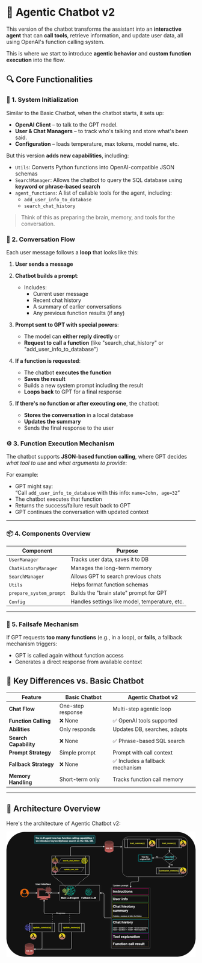 # 🧠 Agentic Chatbot v2

This version of the chatbot transforms the assistant into an **interactive agent** that can **call tools**, retrieve information, and update user data, all using OpenAI's function calling system.

This is where we start to introduce **agentic behavior** and **custom function execution** into the flow.

## 🔍 Core Functionalities

### 🔧 1. **System Initialization**

Similar to the Basic Chatbot, when the chatbot starts, it sets up:
- **OpenAI Client** – to talk to the GPT model.
- **User & Chat Managers** – to track who's talking and store what's been said.
- **Configuration** – loads temperature, max tokens, model name, etc.

But this version **adds new capabilities**, including:

- `Utils`: Converts Python functions into OpenAI-compatible JSON schemas
- `SearchManager`: Allows the chatbot to query the SQL database using **keyword or phrase-based search**
- `agent_functions`: A list of callable tools for the agent, including:
  - `add_user_info_to_database`
  - `search_chat_history`

> Think of this as preparing the brain, memory, and tools for the conversation.

### 💬 2. **Conversation Flow**

Each user message follows a **loop** that looks like this:

1. **User sends a message**  
2. **Chatbot builds a prompt**:
   - Includes:
     - Current user message
     - Recent chat history
     - A summary of earlier conversations
     - Any previous function results (if any)

3. **Prompt sent to GPT with special powers**:
   - The model can **either reply directly** or
   - **Request to call a function** (like "search_chat_history" or "add_user_info_to_database")

4. **If a function is requested**:
   - The chatbot **executes the function**
   - **Saves the result**
   - Builds a new system prompt including the result
   - **Loops back** to GPT for a final response

5. **If there's no function or after executing one**, the chatbot:
   - **Stores the conversation** in a local database
   - **Updates the summary**
   - Sends the final response to the user


### ⚙️ 3. **Function Execution Mechanism**

The chatbot supports **JSON-based function calling**, where GPT decides *what tool to use* and *what arguments to provide*:

For example:
- GPT might say:  
  “Call `add_user_info_to_database` with this info: `name=John, age=32`”
- The chatbot executes that function
- Returns the success/failure result back to GPT
- GPT continues the conversation with updated context

---

### 📦 4. **Components Overview**

| Component | Purpose |
|----------|---------|
| `UserManager` | Tracks user data, saves it to DB |
| `ChatHistoryManager` | Manages the long-term memory |
| `SearchManager` | Allows GPT to search previous chats |
| `Utils` | Helps format function schemas |
| `prepare_system_prompt` | Builds the "brain state" prompt for GPT |
| `Config` | Handles settings like model, temperature, etc. |

---

### 🔁 5. **Failsafe Mechanism**

If GPT requests **too many functions** (e.g., in a loop), or **fails**, a fallback mechanism triggers:
- GPT is called again without function access
- Generates a direct response from available context


## 🔄 Key Differences vs. Basic Chatbot

| Feature | **Basic Chatbot** | **Agentic Chatbot v2** |
|--------|-------------------|-------------------------|
| **Chat Flow** | One-step response | Multi-step agentic loop |
| **Function Calling** | ❌ None | ✅ OpenAI tools supported |
| **Abilities** | Only responds | Updates DB, searches, adapts |
| **Search Capability** | ❌ None | ✅ Phrase-based SQL search |
| **Prompt Strategy** | Simple prompt | Prompt with call context |
| **Fallback Strategy** | ❌ None | ✅ Includes a fallback mechanism|
| **Memory Handling** | Short-term only | Tracks function call memory |

---

## 🧾 Architecture Overview

Here's the architecture of Agentic Chatbot v2:

![Agentic Chatbot v2 Schema](../images/chatbot_agentic_v2.png)
